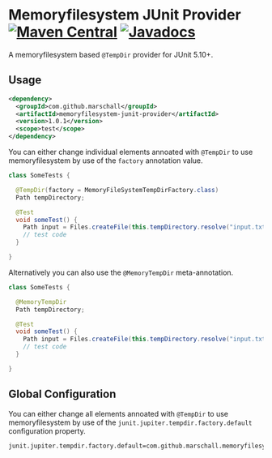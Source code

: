 Memoryfilesystem JUnit Provider [![Maven Central](https://maven-badges.herokuapp.com/maven-central/com.github.marschall/memoryfilesystem-junit-provider/badge.svg)](https://maven-badges.herokuapp.com/maven-central/com.github.marschall/memoryfilesystem-junit-provider) [![Javadocs](https://www.javadoc.io/badge/com.github.marschall/memoryfilesystem-junit-provider.svg)](https://www.javadoc.io/doc/com.github.marschall/memoryfilesystem-junit-provider)
===============================

A memoryfilesystem based `@TempDir` provider for JUnit 5.10+.

Usage
-----

```xml
<dependency>
  <groupId>com.github.marschall</groupId>
  <artifactId>memoryfilesystem-junit-provider</artifactId>
  <version>1.0.1</version>
  <scope>test</scope>
</dependency>
```

You can either change individual elements annoated with `@TempDir` to use memoryfilesystem by use of the `factory` annotation value.

```java
class SomeTests {

  @TempDir(factory = MemoryFileSystemTempDirFactory.class)
  Path tempDirectory;

  @Test
  void someTest() {
    Path input = Files.createFile(this.tempDirectory.resolve("input.txt"));
    // test code
  }

}

```

Alternatively you can also use the `@MemoryTempDir` meta-annotation.

```java
class SomeTests {

  @MemoryTempDir
  Path tempDirectory;

  @Test
  void someTest() {
    Path input = Files.createFile(this.tempDirectory.resolve("input.txt"));
    // test code
  }

}

```

Global Configuration
--------------------


You can either change all elements annoated with `@TempDir` to use memoryfilesystem by use of the `junit.jupiter.tempdir.factory.default` configuration property.

```
junit.jupiter.tempdir.factory.default=com.github.marschall.memoryfilesystem.junit.MemoryFileSystemTempDirFactory
```

